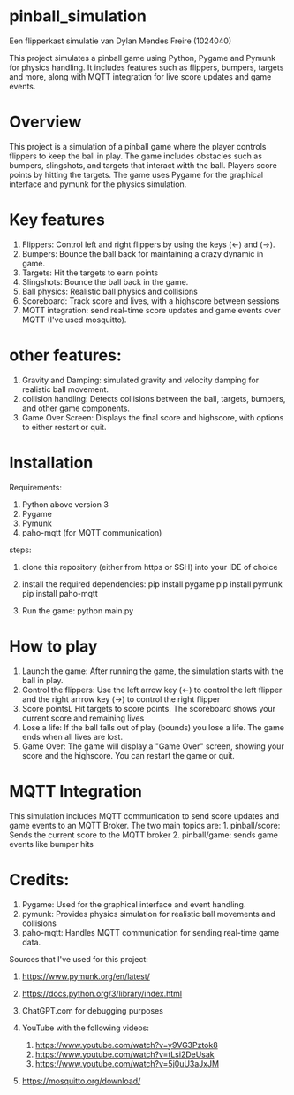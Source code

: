 # pinball_simulation 
Een flipperkast simulatie van Dylan Mendes Freire (1024040)

This project simulates a pinball game using Python, Pygame and Pymunk for physics handling. It includes features such as flippers, bumpers, targets and more, along with MQTT integration for live score updates and game events.

# Overview
This project is a simulation of a pinball game where the player controls flippers to keep the ball in play. The game includes obstacles such as bumpers, slingshots, and targets that interact witth the ball. Players score points by hitting the targets. The game uses Pygame for the graphical interface and pymunk for the physics simulation.

# Key features
1. Flippers: Control left and right flippers by using the keys (<-) and (->).
2. Bumpers: Bounce the ball back for maintaining a crazy dynamic in game.
3. Targets: Hit the targets to earn points
4. Slingshots: Bounce the ball back in the game.
5. Ball physics: Realistic ball physics and collisions
6. Scoreboard: Track score and lives, with a highscore between sessions
7. MQTT integration: send real-time score updates and game events over MQTT (I've used mosquitto).

# other features:
1. Gravity and Damping: simulated gravity and velocity damping for realistic ball movement.
2. collision handling: Detects collisions between the ball, targets, bumpers, and other game components.
3. Game Over Screen: Displays the final score and highscore, with options to either restart or quit.

# Installation

Requirements:
 1. Python above version 3
 2. Pygame
 3. Pymunk
 4. paho-mqtt (for MQTT communication)

steps:
 1. clone this repository (either from https or SSH) into your IDE of choice

 2. install the required dependencies:
  pip install pygame
  pip install pymunk
  pip install paho-mqtt

3. Run the game:
  python main.py

# How to play
1. Launch the game: After running the game, the simulation starts with the ball in play.
2. Control the flippers: Use the left arrow key (<-) to control the left flipper and the right arrrow key (->) to control the right flipper
3. Score pointsL Hit targets to score points. The scoreboard shows your current score and remaining lives
4. Lose a life: If the ball falls out of play (bounds) you lose a life. The game ends when all lives are lost.
5. Game Over: The game will display a "Game Over" screen, showing your score and the highscore. You can restart the game or quit.

# MQTT Integration
 This simulation includes MQTT communication to send score updates and game events to an MQTT Broker. The two main topics are:
    1. pinball/score: Sends the current score to the MQTT broker
    2. pinball/game: sends game events like bumper hits


# Credits:
1. Pygame: Used for the graphical interface and event handling.
2. pymunk: Provides physics simulation for realistic ball movements and collisions
3. paho-mqtt: Handles MQTT communication for sending real-time game data. 

Sources that I've used for this project:
1. https://www.pymunk.org/en/latest/
2. https://docs.python.org/3/library/index.html
3. ChatGPT.com for debugging purposes
4. YouTube with the following videos:
    1. https://www.youtube.com/watch?v=y9VG3Pztok8
    2. https://www.youtube.com/watch?v=tLsi2DeUsak
    3. https://www.youtube.com/watch?v=5j0uU3aJxJM

5. https://mosquitto.org/download/


